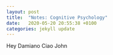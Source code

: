 ```yaml
---
layout: post
title:  "Notes: Cognitive Psychology"
date:   2020-05-20 20:55:38 +0100
categories: jekyll update
---
```


Hey Damiano
Ciao John
